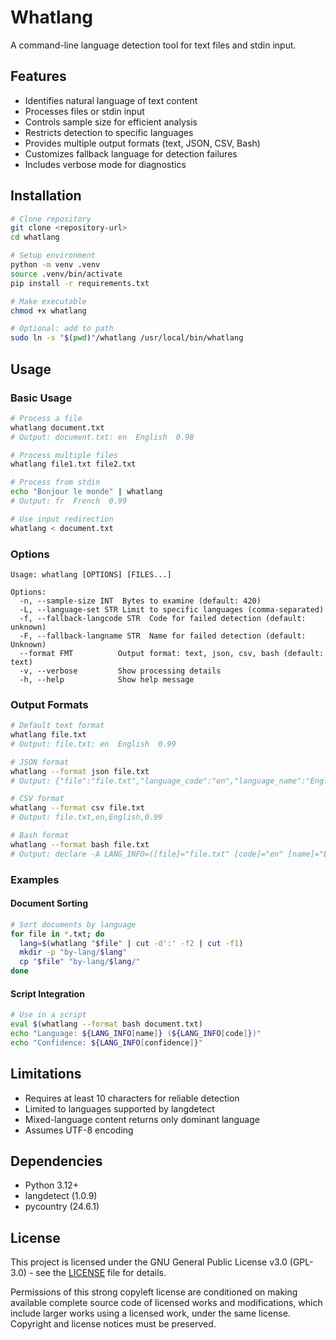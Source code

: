 # Whatlang

A command-line language detection tool for text files and stdin input.

## Features

- Identifies natural language of text content
- Processes files or stdin input
- Controls sample size for efficient analysis
- Restricts detection to specific languages
- Provides multiple output formats (text, JSON, CSV, Bash)
- Customizes fallback language for detection failures
- Includes verbose mode for diagnostics

## Installation

```bash
# Clone repository
git clone <repository-url>
cd whatlang

# Setup environment
python -m venv .venv
source .venv/bin/activate
pip install -r requirements.txt

# Make executable
chmod +x whatlang

# Optional: add to path
sudo ln -s "$(pwd)"/whatlang /usr/local/bin/whatlang
```

## Usage

### Basic Usage

```bash
# Process a file
whatlang document.txt
# Output: document.txt: en  English  0.98

# Process multiple files
whatlang file1.txt file2.txt

# Process from stdin
echo "Bonjour le monde" | whatlang
# Output: fr  French  0.99

# Use input redirection
whatlang < document.txt
```

### Options

```
Usage: whatlang [OPTIONS] [FILES...]

Options:
  -n, --sample-size INT  Bytes to examine (default: 420)
  -L, --language-set STR Limit to specific languages (comma-separated)
  -f, --fallback-langcode STR  Code for failed detection (default: unknown)
  -F, --fallback-langname STR  Name for failed detection (default: Unknown)
  --format FMT          Output format: text, json, csv, bash (default: text)
  -v, --verbose         Show processing details
  -h, --help            Show help message
```

### Output Formats

```bash
# Default text format
whatlang file.txt
# Output: file.txt: en  English  0.99

# JSON format
whatlang --format json file.txt
# Output: {"file":"file.txt","language_code":"en","language_name":"English","confidence":0.99}

# CSV format
whatlang --format csv file.txt
# Output: file.txt,en,English,0.99

# Bash format
whatlang --format bash file.txt
# Output: declare -A LANG_INFO=([file]="file.txt" [code]="en" [name]="English" [confidence]="0.99")
```

### Examples

#### Document Sorting

```bash
# Sort documents by language
for file in *.txt; do
  lang=$(whatlang "$file" | cut -d':' -f2 | cut -f1)
  mkdir -p "by-lang/$lang"
  cp "$file" "by-lang/$lang/"
done
```

#### Script Integration

```bash
# Use in a script
eval $(whatlang --format bash document.txt)
echo "Language: ${LANG_INFO[name]} (${LANG_INFO[code]})"
echo "Confidence: ${LANG_INFO[confidence]}"
```

## Limitations

- Requires at least 10 characters for reliable detection
- Limited to languages supported by langdetect
- Mixed-language content returns only dominant language
- Assumes UTF-8 encoding

## Dependencies

- Python 3.12+
- langdetect (1.0.9)
- pycountry (24.6.1)

## License

This project is licensed under the GNU General Public License v3.0 (GPL-3.0) - see the [LICENSE](LICENSE) file for details.

Permissions of this strong copyleft license are conditioned on making available complete source code of licensed works and modifications, which include larger works using a licensed work, under the same license. Copyright and license notices must be preserved.